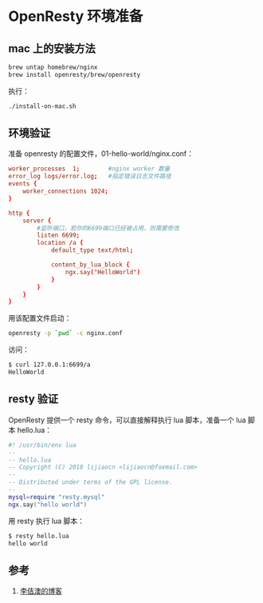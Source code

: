 <!-- toc -->
# OpenResty 环境准备

## mac 上的安装方法

```sh
brew untap homebrew/nginx
brew install openresty/brew/openresty
```

执行：

```sh
./install-on-mac.sh
```

## 环境验证

准备 openresty 的配置文件，01-hello-world/nginx.conf：

```conf
worker_processes  1;        #nginx worker 数量
error_log logs/error.log;   #指定错误日志文件路径
events {
    worker_connections 1024;
}

http {
    server {
        #监听端口，若你的6699端口已经被占用，则需要修改
        listen 6699;
        location /a {
            default_type text/html;

            content_by_lua_block {
                ngx.say("HelloWorld")
            }
        }
    }
}
```

用该配置文件启动：

```sh
openresty -p `pwd` -c nginx.conf
```

访问：

```sh
$ curl 127.0.0.1:6699/a
HelloWorld
```

## resty 验证

OpenResty 提供一个 resty 命令，可以直接解释执行 lua 脚本，准备一个 lua 脚本 hello.lua：

```lua
#! /usr/bin/env lua
--
-- hello.lua
-- Copyright (C) 2018 lijiaocn <lijiaocn@foxmail.com>
--
-- Distributed under terms of the GPL license.
--
mysql=require "resty.mysql"
ngx.say("hello world")
```

用 resty 执行 lua 脚本：

```sh
$ resty hello.lua
hello world
```


## 参考

1. [李佶澳的博客][1]

[1]: https://www.lijiaocn.com "李佶澳的博客"
